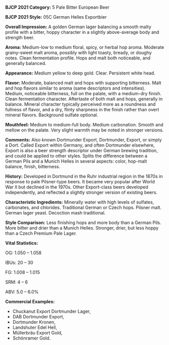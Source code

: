 <b>BJCP 2021 Category:</b> 5 Pale Bitter European Beer

<b>BJCP 2021 Style:</b> 05C German Helles Exportbier

<b>Overall Impression:</b> A golden German lager balancing a
smooth malty profile with a bitter, hoppy character in a slightly
above-average body and strength beer.

<b>Aroma:</b> Medium-low to medium floral, spicy, or herbal hop
aroma. Moderate grainy-sweet malt aroma, possibly with light
toasty, bready, or doughy notes. Clean fermentation profile.
Hops and malt both noticeable, and generally balanced.

<b>Appearance:</b> Medium yellow to deep gold. Clear. Persistent
white head.

<b>Flavor:</b> Moderate, balanced malt and hops with supporting
bitterness. Malt and hop flavors similar to aroma (same
descriptors and intensities). Medium, noticeable bitterness, full
on the palate, with a medium-dry finish. Clean fermentation
character. Aftertaste of both malt and hops, generally in
balance. Mineral character typically perceived more as a
roundness and fullness of flavor, and a dry, flinty sharpness in
the finish rather than overt mineral flavors. Background sulfate
optional.

<b>Mouthfeel:</b> Medium to medium-full body. Medium
carbonation. Smooth and mellow on the palate. Very slight
warmth may be noted in stronger versions.

<b>Comments:</b> Also known Dortmunder Export, Dortmunder,
Export, or simply a Dort. Called Export within Germany, and
often Dortmunder elsewhere, Export is also a beer strength
descriptor under German brewing tradition, and could be
applied to other styles. Splits the difference between a German
Pils and a Munich Helles in several aspects: color, hop-malt
balance, finish, bitterness.

<b>History:</b> Developed in Dortmund in the Ruhr industrial
region in the 1870s in response to pale Pilsner-type beers. It
became very popular after World War II but declined in the
1970s. Other Export-class beers developed independently, and
reflected a slightly stronger version of existing beers.

<b>Characteristic Ingredients:</b> Minerally water with high
levels of sulfates, carbonates, and chlorides. Traditional
German or Czech hops. Pilsner malt. German lager yeast.
Decoction mash traditional.

<b>Style Comparison:</b> Less finishing hops and more body than
a German Pils. More bitter and drier than a Munich Helles.
Stronger, drier, but less hoppy than a Czech Premium Pale
Lager.

<b>Vital Statistics:</b>

OG: 1.050 – 1.058

IBUs: 20 – 30

FG: 1.008 – 1.015

SRM: 4 – 6

ABV: 5.0 – 6.0%

<b>Commercial Examples:</b>
- Chuckanut Export Dortmunder Lager,
- DAB Dortmunder Export,
- Dortmunder Kronen,
- Landshuter Edel Hell,
- Müllerbräu Export Gold,
- Schönramer Gold.
